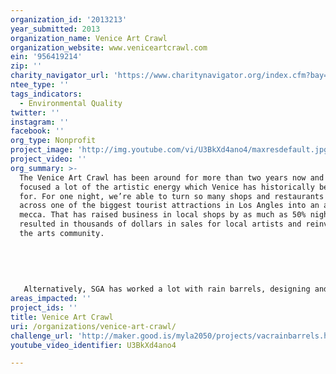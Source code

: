```yaml
---
organization_id: '2013213'
year_submitted: 2013
organization_name: Venice Art Crawl
organization_website: www.veniceartcrawl.com
ein: '956419214'
zip: ''
charity_navigator_url: 'https://www.charitynavigator.org/index.cfm?bay=search.profile&ein=956419214'
ntee_type: ''
tags_indicators:
  - Environmental Quality
twitter: ''
instagram: ''
facebook: ''
org_type: Nonprofit
project_image: 'http://img.youtube.com/vi/U3BkXd4ano4/maxresdefault.jpg'
project_video: ''
org_summary: >-
  The Venice Art Crawl has been around for more than two years now and has
  focused a lot of the artistic energy which Venice has historically been known
  for. For one night, we’re able to turn so many shops and restaurants all
  across one of the biggest tourist attractions in Los Angles into an arts
  mecca. That has raised business in local shops by as much as 50% nightly,
  resulted in thousands of dollars in sales for local artists and reinvigorated
  the arts community. 
   
   
   
   
   
   Alternatively, SGA has worked a lot with rain barrels, designing and implementing the first and only rain barrel program of its kind through Mar Vista. There, they promoted and installed 600 rain barrels in the neighborhood, resulting in 33,000 gallons of water conserved every rainfall.
areas_impacted: ''
project_ids: ''
title: Venice Art Crawl
uri: /organizations/venice-art-crawl/
challenge_url: 'http://maker.good.is/myla2050/projects/vacrainbarrels.html'
youtube_video_identifier: U3BkXd4ano4

---
```

